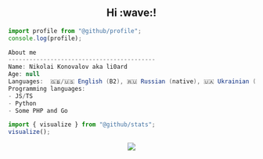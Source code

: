 <h2 align="center">Hi :wave:!</h2>

```ts
import profile from "@github/profile";
console.log(profile);
```

```csharp
About me
------------------------------------------
Name: Nikolai Konovalov aka li0ard
Age: null
Languages:  🇬🇧/🇺🇸 English (B2), 🇷🇺 Russian (native), 🇺🇦 Ukrainian (A2)
Programming languages:
- JS/TS
- Python
- Some PHP and Go
```

```js
import { visualize } from "@github/stats";
visualize();
```

<p align="center">
  <img align="center" src="https://github-readme-stats.vercel.app/api?username=li0ard&theme=github_dark_dimmed&custom_title=My%20cool%20stats%20(no)#gh-dark-mode-only">
</p>

